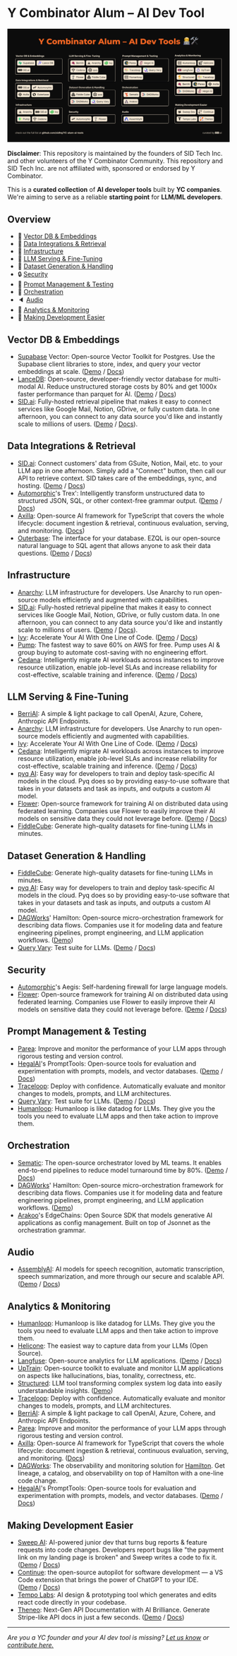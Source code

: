 
# Y Combinator Alum – AI Dev Tool

![Header Image](/img/header.png)

**Disclaimer**: This repository is maintained by the founders of SID Tech Inc. and other volunteers of the Y Combinator Community. This repository and SID Tech Inc. are not affiliated with, sponsored or endorsed by Y Combinator.

This is a **curated collection** of **AI developer tools** built by **YC companies**. <br> We're aiming to serve as a reliable **starting point** for **LLM/ML developers**.

## Overview
- 💾 [ Vector DB & Embeddings](#vector-db--embeddings)
- 🎯 [Data Integrations & Retrieval](#data-integrations--retrieval)
- 🚧 [Infrastructure](#infrastructure)
- 🔎 [LLM Serving & Fine-Tuning](#llm-serving--fine-tuning)
- 📝 [Dataset Generation & Handling](#dataset-generation--handling)
- 🔒 [Security](#security)
- 💬 [Prompt Management & Testing](#prompt-management--testing)
- 🥁 [Orchestration](#orchestration)
- 🔈 [Audio](#audio)
- 🔭 [Analytics & Monitoring](#analytics--monitoring)
- 🤖 [Making Development Easier](#making--development--easier)

## Vector DB & Embeddings
* [Supabase](https://supabase.com/) Vector: Open-source Vector Toolkit for Postgres. Use the Supabase client libraries to store, index, and query your vector embeddings at scale. ([Demo](https://supabase.com/vector) / [Docs](https://supabase.com/docs/guides/ai/quickstarts/hello-world))
* [LanceDB](https://lancedb.com/): Open-source, developer-friendly vector database for multi-modal AI. Reduce unstructured storage costs by 80% and get 1000x faster performance than parquet for AI. ([Demo](https://www.youtube.com/watch?v=6SweXJhboTA) / [Docs](https://lancedb.github.io/lancedb/))
* [SID.ai](https://www.sid.ai): Fully-hosted retrieval pipeline that makes it easy to connect services like Google Mail, Notion, GDrive, or fully custom data. In one afternoon, you can connect to any data source you'd like and instantly scale to millions of users. ([Demo](https://demo.sid.ai/) / [Docs](https://docs.sid.ai/)).

## Data Integrations & Retrieval
* [SID.ai](https://www.sid.ai): Connect customers' data from GSuite, Notion, Mail, etc. to your LLM app in one afternoon. Simply add a "Connect" button, then call our API to retrieve context. SID takes care of the embeddings, sync, and hosting. ([Demo](https://demo.sid.ai/) / [Docs](https://docs.sid.ai/))
* [Automorphic](https://github.com/automorphic-ai/trex)'s Trex': Intelligently transform unstructured data to structured JSON, SQL, or other context-free grammar output. ([Demo](https://uptrain-assets.s3.ap-south-1.amazonaws.com/videos/llm_experimentation_demo.mp4) / [Docs](https://docs.uptrain.ai/getting-started/introduction))
* [Axilla](https://axilla.io): Open-source AI framework for TypeScript that covers the whole lifecycle: document ingestion & retrieval, continuous evaluation, serving, and monitoring. ([Docs](https://github.com/axilla-io/ax))
* [Outerbase](http://outerbase.com): The interface for your database. EZQL is our open-source natural language to SQL agent that allows anyone to ask their data questions. ([Demo](https://outerbase.github.io/ezql/) / [Docs](https://github.com/outerbase/ezql))

## Infrastructure
* [Anarchy](https://anarchy.ai): LLM infrastructure for developers. Use Anarchy to run open-source models efficiently and augmented with capabilities.
* [SID.ai](https://www.sid.ai):  Fully-hosted retrieval pipeline that makes it easy to connect services like Google Mail, Notion, GDrive, or fully custom data. In one afternoon, you can connect to any data source you'd like and instantly scale to millions of users. ([Demo](https://demo.sid.ai/) / [Docs](https://docs.sid.ai/)).
* [Ivy](https://unify.ai/): Accelerate Your AI With One Line of Code. ([Demo](https://unify.ai/demos) / [Docs](https://unify.ai/docs/ivy/))
* [Pump](https://www.pump.co/): The fastest way to save 60% on AWS for free. Pump uses AI & group buying to automate cost-saving with no engineering effort.
* [Cedana](https://www.cedana.ai): Intelligently migrate AI workloads across instances to improve resource utilization, enable job-level SLAs and increase reliability for cost-effective, scalable training and inference. ([Demo](https://www.youtube.com/watch?v=KC4STzSQ_DU) / [Docs](https://cedana.readthedocs.io/en/latest/))


## LLM Serving & Fine-Tuning
* [BerriAI](https://github.com/BerriAI/litellm): A simple & light package to call OpenAI, Azure, Cohere, Anthropic API Endpoints.
* [Anarchy](https://anarchy.ai): LLM infrastructure for developers. Use Anarchy to run open-source models efficiently and augmented with capabilities.
* [Ivy](https://unify.ai/): Accelerate Your AI With One Line of Code. ([Demo](https://unify.ai/demos) / [Docs](https://unify.ai/docs/ivy/))
* [Cedana](https://www.cedana.ai): Intelligently migrate AI workloads across instances to improve resource utilization, enable job-level SLAs and increase reliability for cost-effective, scalable training and inference. ([Demo](https://www.youtube.com/watch?v=KC4STzSQ_DU) / [Docs](https://cedana.readthedocs.io/en/latest/))
* [pyq AI](https://www.pyqai.com/): Easy way for developers to train and deploy task-specific AI models in the cloud. Pyq does so by providing easy-to-use software that takes in your datasets and task as inputs, and outputs a custom AI model.
* [Flower](https://flower.dev/): Open-source framework for training AI on distributed data using federated learning. Companies use Flower to easily improve their AI models on sensitive data they could not leverage before. ([Demo](https://www.youtube.com/@flowerlabs) / [Docs](https://flower.dev/docs/))
* [FiddleCube](https://fiddlecube.ai): Generate high-quality datasets for fine-tuning LLMs in minutes.

## Dataset Generation & Handling
* [FiddleCube](https://fiddlecube.ai): Generate high-quality datasets for fine-tuning LLMs in minutes.
* [pyq AI](https://www.pyqai.com/): Easy way for developers to train and deploy task-specific AI models in the cloud. Pyq does so by providing easy-to-use software that takes in your datasets and task as inputs, and outputs a custom AI model.
* [DAGWorks](https://github.com/dagworks-inc/hamilton/)' Hamilton: Open-source micro-orchestration framework for describing data flows. Companies use it for modeling data and feature engineering pipelines, prompt engineering, and LLM application workflows. ([Demo](https://github.com/DAGWorks-Inc/hamilton/tree/main/examples))
* [Query Vary](https://queryvary.com/): Test suite for LLMs. ([Demo](https://calendar.app.google/6oxEvZA2k4kK6dBa8) / [Docs](https://docs.queryvary.com/))

## Security
* [Automorphic](https://github.com/automorphic-ai/aegis)'s Aegis: Self-hardening firewall for large language models.
* [Flower](https://flower.dev/): Open-source framework for training AI on distributed data using federated learning. Companies use Flower to easily improve their AI models on sensitive data they could not leverage before. ([Demo](https://www.youtube.com/@flowerlabs) / [Docs](https://flower.dev/docs/))

## Prompt Management & Testing
* [Parea](https://www.parea.ai): Improve and monitor the performance of your LLM apps through rigorous testing and version control.
* [HegalAI](https://github.com/hegelai/prompttools)'s PromptTools: Open-source tools for evaluation and experimentation with prompts, models, and vector databases. ([Demo](https://www.youtube.com/watch?v=cLGRqNI-nJU) / [Docs](https://prompttools.readthedocs.io/en/latest/))
* [Traceloop](https://traceloop.com): Deploy with confidence. Automatically evaluate and monitor changes to models, prompts, and LLM architectures.
* [Query Vary](https://queryvary.com): Test suite for LLMs. ([Demo](https://calendar.app.google/6oxEvZA2k4kK6dBa8) / [Docs](https://docs.queryvary.com/))
* [Humanloop](https://humanloop.com): Humanloop is like datadog for LLMs. They give you the tools you need to evaluate LLM apps and then take action to improve them.

## Orchestration
* [Sematic](https://sematic.dev/): The open-source orchestrator loved by ML teams. It enables end-to-end pipelines to reduce model turnaround time by 80%. ([Demo](https://www.youtube.com/watch?v=pAT599sxGos) / [Docs](https://docs.sematic.dev/))
* [DAGWorks](https://github.com/dagworks-inc/hamilton/)' Hamilton: Open-source micro-orchestration framework for describing data flows. Companies use it for modeling data and feature engineering pipelines, prompt engineering, and LLM application workflows. ([Demo](https://github.com/DAGWorks-Inc/hamilton/tree/main/examples))
* [Arakoo](https://github.com/arakoodev/edgechains)'s EdgeChains: Open Source SDK that models generative AI applications as config management. Built on top of Jsonnet as the orchestration grammar.
  
## Audio
* [AssemblyAI](https://www.assemblyai.com/): AI models for speech recognition, automatic transcription, speech summarization, and more through our secure and scalable API. ([Demo](https://www.youtube.com/watch?v=rG_VVYtZTpU) / [Docs](https://www.assemblyai.com/docs))
  
## Analytics & Monitoring
* [Humanloop](https://humanloop.com): Humanloop is like datadog for LLMs. They give you the tools you need to evaluate LLM apps and then take action to improve them.
* [Helicone](https://helicone.ai): The easiest way to capture data from your LLMs (Open Source).
* [Langfuse](https://langfuse.com): Open-source analytics for LLM applications. ([Demo](https://langfuse.com/blog/showcase-llm-chatbot) / [Docs](https://langfuse.com/docs))
* [UpTrain](https://github.com/uptrain-ai/uptrain): Open-source toolkit to evaluate and monitor LLM applications on aspects like hallucinations, bias, tonality, correctness, etc.
* [Structured](https://www.structuredlabs.io/): LLM tool transforming complex system log data into easily understandable insights. ([Demo](https://www.youtube.com/watch?v=aEAOH4tGHyE))
* [Traceloop](https://traceloop.com): Deploy with confidence. Automatically evaluate and monitor changes to models, prompts, and LLM architectures.
* [BerriAI](https://github.com/BerriAI/litellm): A simple & light package to call OpenAI, Azure, Cohere, and Anthropic API Endpoints.
* [Parea](https://www.parea.ai): Improve and monitor the performance of your LLM apps through rigorous testing and version control.
* [Axilla](https://axilla.io): Open-source AI framework for TypeScript that covers the whole lifecycle: document ingestion & retrieval, continuous evaluation, serving, and monitoring. ([Docs](https://github.com/axilla-io/ax))
* [DAGWorks](https://www.dagworks.io/): The observability and monitoring solution for [Hamilton](https://github.com/DAGWorks-Inc/hamilton). Get lineage, a catalog, and observability on top of Hamilton with a one-line code change.
* [HegalAI](https://github.com/hegelai/prompttools)'s PromptTools: Open-source tools for evaluation and experimentation with prompts, models, and vector databases. ([Demo](https://www.youtube.com/watch?v=cLGRqNI-nJU) / [Docs](https://prompttools.readthedocs.io/en/latest/))
  
## Making Development Easier
* [Sweep AI](https://sweep.dev/): AI-powered junior dev that turns bug reports & feature requests into code changes. Developers report bugs like "the payment link on my landing page is broken" and Sweep writes a code to fix it. ([Demo](https://youtu.be/2cB6nSpNuoo) / [Docs](https://docs.sweep.dev/))
* [Continue](http://github.com/continuedev/continue): the open-source autopilot for software development — a VS Code extension that brings the power of ChatGPT to your IDE. ([Demo](https://youtu.be/3Ocrc-WX4iQ) / [Docs](http://continue.dev/docs))
* [Tempo Labs](https://www.tempolabs.ai/): AI design & prototyping tool which generates and edits react code directly in your codebase.
* [Theneo](https://www.theneo.io): Next-Gen API Documentation with AI Brilliance. Generate Stripe-like API docs in just a few seconds. ([Demo](https://www.theneo.io/) / [Docs](https://app.theneo.io/theneo/quickstart/))

***

_Are you a YC founder and your AI dev tool is missing? [Let us know](mailto:hi@sid.ai) or [contribute here.](CONTRIBUTING.md)_
